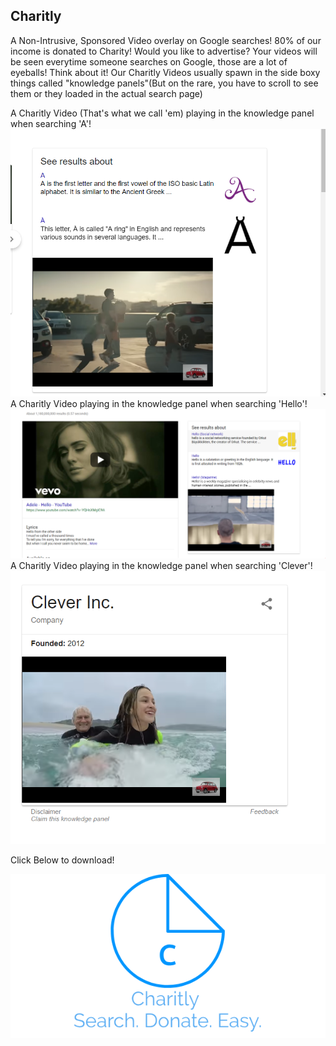 ## Charitly

A Non-Intrusive, Sponsored Video overlay on Google searches! 80% of our income is donated to Charity!
Would you like to advertise? Your videos will be seen everytime someone searches on Google, those are a lot of eyeballs! Think about it!
Our Charitly Videos usually spawn in the side boxy things called "knowledge panels"(But on the rare, you have to scroll to see them or they loaded in the actual search page)

A Charitly Video (That's what we call 'em) playing in the knowledge panel when searching 'A'!
![image1](knowledgepanela.PNG)
A Charitly Video playing in the knowledge panel when searching 'Hello'!
![image2](knowledgepanelhello.PNG)
A Charitly Video playing in the knowledge panel when searching 'Clever'!
![image3](knowledgepanelsclever.PNG)

Click Below to download!

![image](LogoMakr_5qLGHf.png)
